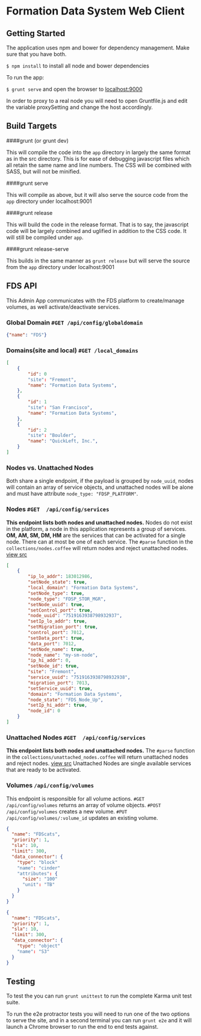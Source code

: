 # Formation Data System Web Client

## Getting Started

The application uses npm and bower for dependency management. Make sure that you have both.

`$ npm install` to install all node and bower dependencies


To run the app:

`$ grunt serve` and open the browser to [localhost:9000](http://localhost:9000)

In order to proxy to a real node you will need to open Gruntfile.js and edit the variable proxySetting and change the host accordingly.

## Build Targets

####grunt (or grunt dev)  

This will compile the code into the `app` directory in largely the same format as in the src directory.  This is for ease of debugging javascript files which all retain the same name and line numbers.  The CSS will be combined with SASS, but will not be minified.

####grunt serve

This will compile as above, but it will also serve the source code from the `app` directory under localhost:9001

####grunt release

This will build the code in the release format.  That is to say, the javascript code will be largely combined and uglified in addition to the CSS code.  It will still be compiled under `app`.

####grunt release-serve

This builds in the same manner as `grunt release` but will serve the source from the `app` directory under localhost:9001

## FDS API

This Admin App communicates with the FDS platform to create/manage volumes, as well activate/deactivate services.

### Global Domain  `#GET /api/config/globaldomain`
```JSON
{"name": "FDS"}
```

### Domains(site and local) `#GET /local_domains`

```JSON
[
    {
        "id": 0
        "site": "Fremont",
        "name": "Formation Data Systems",
    },
    {
        "id": 1
        "site": "San Francisco",
        "name": "Formation Data Systems",
    },
    {
        "id": 2
        "site": "Boulder",
        "name": "QuickLeft, Inc.",
    }
]
```


### Nodes vs. Unattached Nodes
Both share a single endpoint, if the payload is grouped by `node_uuid`, nodes will contain an array of service objects, and unattached nodes will be alone and must have attribute `node_type: "FDSP_PLATFORM"`.

### Nodes `#GET  /api/config/services`
__This endpoint lists both nodes and unattached nodes.__
Nodes do not exist in the platform, a node in this application represents a group of services. __OM, AM, SM, DM, HM__ are the services that can be activated for a single node. There can at most be one of each service.
The `#parse` function in the `collections/nodes.coffee` will return nodes and reject unattached nodes. [view src](https://github.com/FDS-Dev/baboon/blob/master/app/scripts/collections/nodes.coffee#L22)

```JSON
[
    {
        "ip_lo_addr": 183012986,
        "setNode_state": true,
        "local_domain": "Formation Data Systems",
        "setNode_type": true,
        "node_type": "FDSP_STOR_MGR",
        "setNode_uuid": true,
        "setControl_port": true,
        "node_uuid": "7519163938798932937",
        "setIp_lo_addr": true,
        "setMigration_port": true,
        "control_port": 7012,
        "setData_port": true,
        "data_port": 7012,
        "setNode_name": true,
        "node_name": "my-sm-node",
        "ip_hi_addr": 0,
        "setNode_id": true,
        "site": "Fremont",
        "service_uuid": "7519163938798932938",
        "migration_port": 7013,
        "setService_uuid": true,
        "domain": "Formation Data Systems",
        "node_state": "FDS_Node_Up",
        "setIp_hi_addr": true,
        "node_id": 0
    }
]
```

### Unattached Nodes `#GET  /api/config/services`
__This endpoint lists both nodes and unattached nodes.__
The `#parse` function in the `collections/unattached_nodes.coffee` will return unattached nodes and reject nodes. [view src](https://github.com/FDS-Dev/baboon/blob/master/app/scripts/collections/unattached_nodes.coffee#L14)
Unattached Nodes are single available services that are ready to be activated.

### Volumes `/api/config/volumes`

This endpoint is responsible for all volume actions.
`#GET /api/config/volumes` returns an array of volume objects.
`#POST /api/config/volumes` creates a new volume.
`#PUT /api/config/volumes/:volume_id` updates an existing volume.

```JSON
{
  "name": "FDScats",
  "priority": 1,
  "sla": 10,
  "limit": 300,
  "data_connector": {
    "type": "block"
    "name": "cinder"
    "attributes": {
      "size": "100"
      "unit": "TB"
    }
  }
}

{
  "name": "FDScats",
  "priority": 1,
  "sla": 10,
  "limit": 300,
  "data_connector": {
    "type": "object"
    "name": "S3"
  }
}


```


## Testing

To test the you can run `grunt unittest` to run the complete Karma unit test suite.

To run the e2e protractor tests you will need to run one of the two options to serve the site, and in a second terminal you can run `grunt e2e` and it will launch a Chrome browser to run the end to end tests against.
